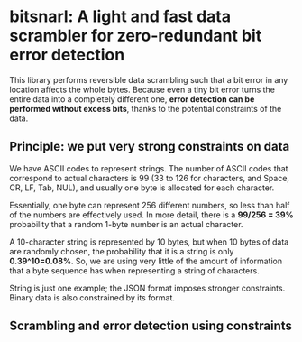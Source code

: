 # bitsnarl: A light and fast data scrambler for zero-redundant bit error detection

This library performs reversible data scrambling such that a bit error in any location affects the whole bytes. Because even a tiny bit error turns the entire data into a completely different one, **error detection can be performed without excess bits**, thanks to the potential constraints of the data.



## Principle: we put very strong constraints on data

We have ASCII codes to represent strings. The number of ASCII codes that correspond to actual characters is 99 (33 to 126 for characters, and Space, CR, LF, Tab, NUL), and usually one byte is allocated for each character. 

Essentially, one byte can represent 256 different numbers, so less than half of the numbers are effectively used. In more detail, there is a **99/256 = 39%** probability that a random 1-byte number is an actual character. 

A 10-character string is represented by 10 bytes, but when 10 bytes of data are randomly chosen, the probability that it is a string is only **0.39^10=0.08%**. So, we are using very little of the amount of information that a byte sequence has when representing a string of characters.

String is just one example; the JSON format imposes stronger constraints. Binary data is also constrained by its format.

## Scrambling and error detection using constraints


